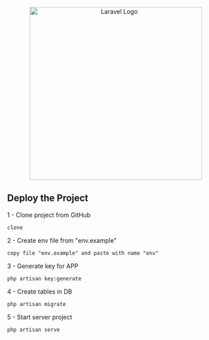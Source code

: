 <p align="center"><a href="https://laravel.com" target="_blank"><img src="https://raw.githubusercontent.com/laravel/art/master/logo-lockup/5%20SVG/2%20CMYK/1%20Full%20Color/laravel-logolockup-cmyk-red.svg" width="400" alt="Laravel Logo"></a></p>

## Deploy the Project

1 - Clone project from GitHub 

    clone

2 - Create env file from "env.example"

    copy file "env.example" and paste with name "env"

3 - Generate key for APP

    php artisan key:generate

4 - Create tables in DB

    php artisan migrate

5 - Start server project

    php artisan serve
